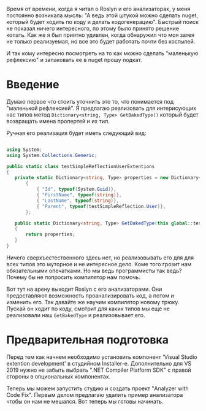 Время от времени, когда я читал о Roslyn и его анализаторах, у меня постоянно возникала мысль: "А ведь этой штукой можно сделать nuget, который будет ходить по коду и делать кодогенерацию". Быстрый поиск не показал ничего интересного, по этому было принято решение копать. Как же я был приятно удивлен, когда обнаружил что моя затея не только реализуемая, но все это будет работать почти без костылей. 

И так кому интересно посмотреть на то как можно сделать "маленькую рефлексию" и запаковать ее в nuget прошу подкат.

 <cut/>

# Введение

 Думаю первое что стоить уточнить это то, что понимается под "маленькой рефлексией". Я предлагаю реализовать для интерисующих нас типов метод ``` Dictionary<string, Type> GetBakedType() ``` который будет возвращать имена пропертей и их тип. 

Ручная его реализация будет иметь следующий вид:
 ``` cs

using System;
using System.Collections.Generic;

public static class testSimpleReflectionUserExtentions
{
    private static Dictionary<string, Type> properties = new Dictionary<string, Type>
        {
            { "Id", typeof(System.Guid)},
            { "FirstName", typeof(string)},
            { "LastName", typeof(string)},
            { "Parent", typeof(testSimpleReflection.User)},
        };

    public static Dictionary<string, Type> GetBakedType(this global::testSimpleReflection.User value)
    {
        return properties;
    }
}

 ```

 Ничего сверхъестественного здесь нет, но реализовывать его для для всех типов это муторное и не интересное дело. Коме того грозит нам обязательными опечатками. Но мы ведь программисты так ведь? Почему бы не попросить компилятор нам помочь.

 Вот тут на арену выходит Roslyn с его анализаторами. Они предоставляют возможность проанализировать код, а потом и изменить его. Так давайте же научим компилятор новому трюку. Пускай он ходит по коду, смотрит для каких типов мы еще не реализовали наш ``` GetBakedType ``` и реализовывает его.

 # Предварительная подготовка

Перед тем как начнем необходимо установить компонент 'Visual Studio extention development' в студийном Installer-е. Дополнительно для VS 2019 нужно не забыть выбрать ".NET Compiler Platform SDK" с правой стороны в опциональных компонентах.

Теперь мы можем запустить студию и создать проект "Analyzer with Code Fix". Первым делом предлагаю удалить пример анализатора чтобы он нам не мешался. Вот теперь мы готовы начинать.







